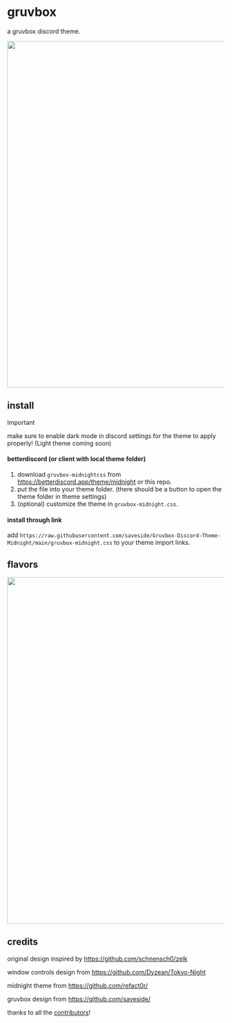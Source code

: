 # gruvbox

a gruvbox discord theme.

<img width=800 src="https://raw.githubusercontent.com/saveside/Gruvbox-Discord-Theme-Midnight/main/flavors/image.png">

## install

> [!IMPORTANT]  
> make sure to enable dark mode in discord settings for the theme to apply properly! (Light theme coming soon)

#### betterdiscord (or client with local theme folder)

1. download `gruvbox-midnightcss` from <https://betterdiscord.app/theme/midnight> or this repo.
2. put the file into your theme folder. (there should be a button to open the theme folder in theme settings)
3. (optional) customize the theme in `gruvbox-midnight.css`.

#### install through link

add `https://raw.githubusercontent.com/saveside/Gruvbox-Discord-Theme-Midnight/main/gruvbox-midnight.css` to your theme import links.

## flavors

<img width=800 src="https://raw.githubusercontent.com/saveside/Gruvbox-Discord-Theme-Midnight/main/flavors/image.png">

## credits

original design inspired by <https://github.com/schnensch0/zelk>

window controls design from <https://github.com/Dyzean/Tokyo-Night>

midnight theme from <https://github.com/refact0r/>

gruvbox design from <https://github.com/saveside/>

thanks to all the [contributors](https://github.com/refact0r/midnight-discord/graphs/contributors)!
